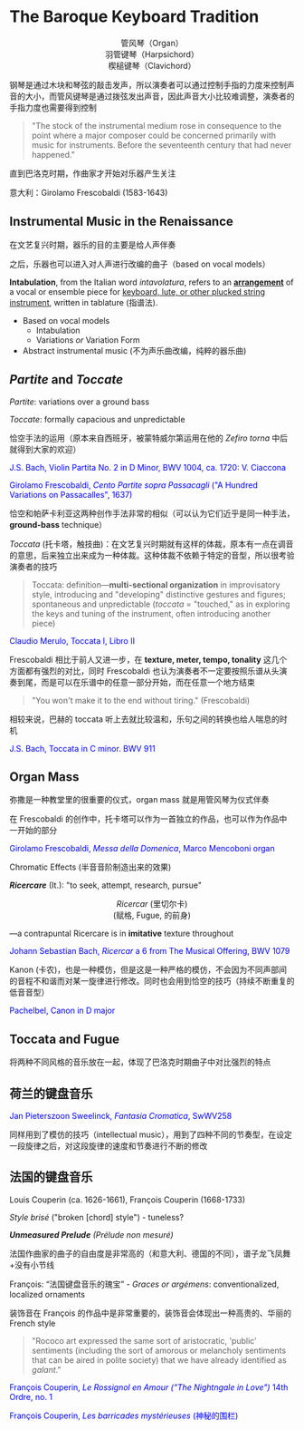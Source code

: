 # The Baroque Keyboard Tradition

<center>管风琴（Organ）</center>
<center>羽管键琴（Harpsichord）</center>
<center>楔槌键琴（Clavichord）</center>

钢琴是通过木块和琴弦的敲击发声，所以演奏者可以通过控制手指的力度来控制声音的大小，而管风键琴是通过拨弦发出声音，因此声音大小比较难调整，演奏者的手指力度也需要得到控制

> "The stock of the instrumental medium rose in consequence to the point where a major composer could be concerned primarily with music for instruments. Before the seventeenth century that had never happened."

直到巴洛克时期，作曲家才开始对乐器产生关注

意大利：Girolamo Frescobaldi (1583-1643)

## Instrumental Music in the Renaissance

在文艺复兴时期，器乐的目的主要是给人声伴奏

之后，乐器也可以进入对人声进行改编的曲子（based on vocal models）

**Intabulation**, from the Italian word *intavolatura*, refers to an <u>**arrangement**</u> of a vocal or ensemble piece for <u>keyboard, lute, or other plucked string instrument</u>, written in tablature (指谱法).

- Based on vocal models
  - Intabulation
  - Variations *or* Variation Form
- Abstract instrumental music (不为声乐曲改编，纯粹的器乐曲)

## *Partite* and *Toccate*

*Partite*: variations over a ground bass

*Toccate*: formally capacious and unpredictable

恰空手法的运用（原本来自西班牙，被蒙特威尔第运用在他的 *Zefiro torna* 中后就得到大家的欢迎）

<font color=blue>J.S. Bach, Violin Partita No. 2 in D Minor, BWV 1004, ca. 1720: V. Ciaccona</font>

<font color=blue>Girolamo Frescobaldi, *Cento Partite sopra Passacagli* ("A Hundred Variations on Passacalles", 1637)</font>

恰空和帕萨卡利亚这两种创作手法非常的相似（可以认为它们近乎是同一种手法，**ground-bass** technique）

*Toccata* (托卡塔，触技曲)：在文艺复兴时期就有这样的体裁，原本有一点在调音的意思，后来独立出来成为一种体裁。这种体裁不依赖于特定的音型，所以很考验演奏者的技巧

> Toccata: definition—**multi-sectional organization** in improvisatory style, introducing and "developing" distinctive gestures and figures; spontaneous and unpredictable (*toccata* = "touched," as in exploring the keys and tuning of the instrument, often introducing another piece)

<font color=blue>Claudio Merulo, Toccata I, Libro II</font>

Frescobaldi 相比于前人又进一步，在 **texture, meter, tempo, tonality** 这几个方面都有强烈的对比，同时 Frescobaldi 也认为演奏者不一定要按照乐谱从头演奏到尾，而是可以在乐谱中的任意一部分开始，而在任意一个地方结束

> "You won't make it to the end without tiring." (Frescobaldi)

相较来说，巴赫的 toccata 听上去就比较温和，乐句之间的转换也给人喘息的时机

<font color=blue>J.S. Bach, Toccata in C minor. BWV 911</font>

## Organ Mass

弥撒是一种教堂里的很重要的仪式，organ mass 就是用管风琴为仪式伴奏

在 Frescobaldi 的创作中，托卡塔可以作为一首独立的作品，也可以作为作品中一开始的部分

<font color=blue>Girolamo Frescobaldi, *Messa della Domenica*, Marco Mencoboni organ</font>

Chromatic Effects (半音音阶制造出来的效果)

_**Ricercare**_ (It.): "to seek, attempt, research, pursue"

<center><i>Ricercar</i> (里切尔卡)</center>
<center>(赋格, Fugue, 的前身)</center>

—a contrapuntal Ricercare is in **imitative** texture throughout

<font color=blue>Johann Sebastian Bach, *Ricercar* a 6 from The Musical Offering, BWV 1079</font>

Kanon (卡农)，也是一种模仿，但是这是一种严格的模仿，不会因为不同声部间的音程不和谐而对某一旋律进行修改。同时也会用到恰空的技巧（持续不断重复的低音音型）

<font color=blue>Pachelbel, Canon in D major</font>

## Toccata and Fugue

将两种不同风格的音乐放在一起，体现了巴洛克时期曲子中对比强烈的特点

## 荷兰的键盘音乐

<font color=blue>Jan Pieterszoon Sweelinck, *Fantasia Cromatica*, SwWV258</font>

同样用到了模仿的技巧（intellectual music），用到了四种不同的节奏型，在设定一段旋律之后，对这段旋律的速度和节奏进行不断的修改

## 法国的键盘音乐

Louis Couperin (ca. 1626-1661), François Couperin (1668-1733)

*Style brisé* ("broken [chord] style") - tuneless?

_**Unmeasured Prelude**_ *(Prélude non mesuré)*

法国作曲家的曲子的自由度是非常高的（和意大利、德国的不同），谱子龙飞凤舞+没有小节线

François: “法国键盘音乐的瑰宝” - *Graces or argémens*: conventionalized, localized ornaments

装饰音在 François 的作品中是非常重要的，装饰音会体现出一种高贵的、华丽的 French style

> "Rococo art expressed the same sort of aristocratic, 'public' sentiments (including the sort of amorous or melancholy sentiments that can be aired in polite society) that we have already identified as *galant*."

<font color=blue>François Couperin, *Le Rossignol en Amour ("The Nightngale in Love")* 14th Ordre, no. 1</font>

<font color=blue>François Couperin, *Les barricades mystérieuses* (神秘的围栏)</font>